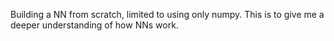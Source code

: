 Building a NN from scratch, limited to using only numpy. This is to give me a deeper understanding of how NNs work.
